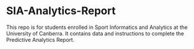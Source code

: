 # SIA-Analytics-Report
This repo is for students enrolled in Sport Informatics and Analytics at the University of Canberra. It contains data and instructions to complete the Predictive Analytics Report. 
